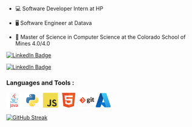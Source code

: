 - 💻 Software Developer Intern at HP                                   

- 🖥️ Software Engineer at Datava

- 🥇 Master of Science in Computer Science at the Colorado School of Mines 4.0/4.0

<a href="https://lukecunningham.dev"> <img src="https://img.shields.io/badge/just%20the%20message-8A2BE2&logoColor=blue" alt="LinkedIn Badge"/>
  </a>   

  <a href="https://www.linkedin.com/in/lukascunningham"> <img src="https://img.shields.io/badge/LinkedIn-blue?style=for-the-badge&logo=linkedin&logoColor=white" alt="LinkedIn Badge"/>
  </a>    

### Languages and Tools :

<div>
  <img src="https://github.com/devicons/devicon/blob/master/icons/java/java-original-wordmark.svg" title="Java" alt="Java" width="40" height="40"/>&nbsp;
    <img src="https://github.com/devicons/devicon/blob/master/icons/python/python-original.svg" title="Python" alt="Python" width="40" height="40"/>&nbsp;
    <img src="https://github.com/devicons/devicon/blob/master/icons/javascript/javascript-original.svg" title="JavaScript" alt="JavaScript" width="40" height="40"/>&nbsp;
  <img src="https://github.com/devicons/devicon/blob/master/icons/html5/html5-original.svg" title="HTML5" alt="HTML" width="40" height="40"/>&nbsp;
  <img src="https://github.com/devicons/devicon/blob/master/icons/git/git-original-wordmark.svg" title="Git" **alt="Git" width="40" height="40"/>
  <img src="https://github.com/devicons/devicon/blob/master/icons/azure/azure-original.svg" title="Azure" **alt="Azure" width="40" height="40"/>   


  

[![GitHub Streak](http://github-readme-streak-stats.herokuapp.com?user=Luke-Cunningham&theme=dark&background=000000)](https://git.io/streak-stats)
